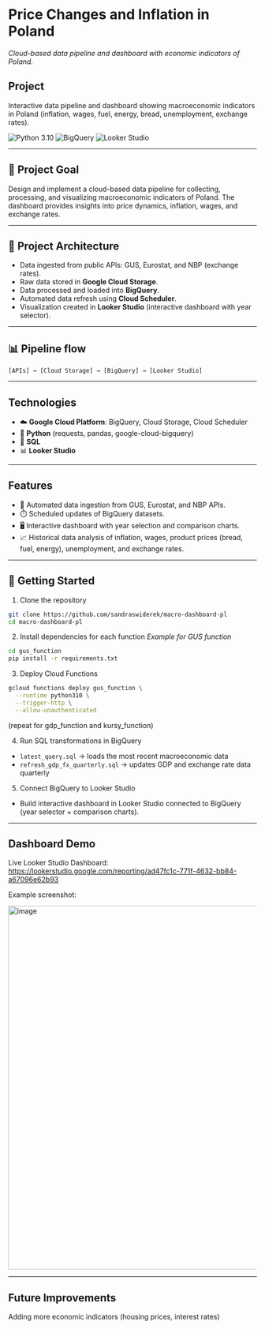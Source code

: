 # Price Changes and Inflation in Poland
*Cloud-based data pipeline and dashboard with economic indicators of Poland.*

## Project

Interactive data pipeline and dashboard showing macroeconomic indicators in Poland (inflation, wages, fuel, energy, bread, unemployment, exchange rates).

![Python 3.10](https://img.shields.io/badge/Python-3.10-blue) ![BigQuery](https://img.shields.io/badge/BigQuery-GCP-blueviolet) ![Looker Studio](https://img.shields.io/badge/Looker%20Studio-Data%20Viz-orange)

---

## 🎯 Project Goal

Design and implement a cloud-based data pipeline for collecting, processing, and visualizing macroeconomic indicators of Poland. The dashboard provides insights into price dynamics, inflation, wages, and exchange rates.

---

## 📐 Project Architecture
- Data ingested from public APIs: GUS, Eurostat, and NBP (exchange rates).  
- Raw data stored in **Google Cloud Storage**.  
- Data processed and loaded into **BigQuery**.  
- Automated data refresh using **Cloud Scheduler**.  
- Visualization created in **Looker Studio** (interactive dashboard with year selector). 

---

## 📊 Pipeline flow
```[APIs] → [Cloud Storage] → [BigQuery] → [Looker Studio]```

---

## Technologies
- ☁️ **Google Cloud Platform**: BigQuery, Cloud Storage, Cloud Scheduler  
- 🐍 **Python** (requests, pandas, google-cloud-bigquery)  
- 💾 **SQL**  
- 📊 **Looker Studio**  

---

## Features
- 🔄 Automated data ingestion from GUS, Eurostat, and NBP APIs.  
- ⏱️ Scheduled updates of BigQuery datasets.  
- 🖥️ Interactive dashboard with year selection and comparison charts.  
- 📈 Historical data analysis of inflation, wages, product prices (bread, fuel, energy), unemployment, and exchange rates.

---

## 🚀 Getting Started 

1. Clone the repository

```bash
git clone https://github.com/sandraswiderek/macro-dashboard-pl
cd macro-dashboard-pl
```


2. Install dependencies for each function
*Example for GUS function*

```bash
cd gus_function
pip install -r requirements.txt
```


3. Deploy Cloud Functions

```bash
gcloud functions deploy gus_function \
  --runtime python310 \
  --trigger-http \
  --allow-unauthenticated
```

(repeat for gdp_function and kursy_function)


4. Run SQL transformations in BigQuery

* `latest_query.sql` → loads the most recent macroeconomic data
* `refresh_gdp_fx_quarterly.sql` → updates GDP and exchange rate data quarterly


5. Connect BigQuery to Looker Studio
* Build interactive dashboard in Looker Studio connected to BigQuery (year selector + comparison charts).

---

## Dashboard Demo

Live Looker Studio Dashboard: https://lookerstudio.google.com/reporting/ad47fc1c-771f-4632-bb84-a67096e62b93

Example screenshot:

<img width="986" height="737" alt="image" src="https://github.com/user-attachments/assets/1a2590f8-410d-48b3-819c-fc4bfdcd7baa" />

---

## Future Improvements

Adding more economic indicators (housing prices, interest rates)

```
